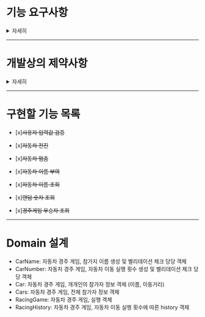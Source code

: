# 기능 요구사항

<details>
    <summary>자세히</summary>

    • 주어진 횟수 동안 n대의 자동차는 전진 또는 멈출 수 있다.
    
    • 각 자동차에 이름을 부여할 수 있다. 전진하는 자동차를 출력할 때 자동차 이름을 같이 출력한다.
    
    • 자동차 이름은 쉼표(,)를 기준으로 구분하며 이름은 5자 이하만 가능하다.
    
    • 사용자는 몇 번의 이동을 할 것인지를 입력할 수 있어야 한다.
    
    • 전진하는 조건은 0에서 9 사이에서 random 값을 구한 후 random 값이 4 이상일 경우 전진하고, 3 이하의 값이면 멈춘다.
    
    • 자동차 경주 게임을 완료한 후 누가 우승했는지를 알려준다.
    
    • 우승자가 한 명 이상일 경우, 쉼표(,)로 이름을 구분해 출력한다.
    
    • 사용자가 잘못된 값을 입력할 경우 IllegalArgumentException를 발생시키고, "[ERROR]"로 시작하는 에러 메시지를 출력 후 그 부분부터 입력을 다시 받는다.
    
    • Exception이 아닌 IllegalArgumentException, IllegalStateException 등과 같은 명확한 유형을 처리한다.

</details>

---

# 개발상의 제약사항

<details>
    <summary>자세히</summary>
     • stream api 사용 금지
     • else 예약어 금지
     • indent depth는 2이상 금지
     • 함수에 구현된 내용 10라인 초과 금지
</details>

---

# 구현할 기능 목록

- [x]~~사용자 입력값 검증~~

- [x]~~자동차 전진~~

- [x]~~자동차 멈춤~~

- [x]~~자동차 이름 부여~~

- [x]~~자동차 이름 조회~~

- [x]~~랜덤 숫자 조회~~

- [x]~~경주게임 우승자 조회~~

---

# Domain 설계

- CarName: 자동차 경주 게임, 참가지 이름 생성 및 벨리데이션 체크 당당 객체
- CarNumber: 자동차 경주 게임, 자동차 이동 실행 횟수 생성 및 벨리데이션 체크 당당 객체
- Car: 자동차 경주 게임, 개개인의 참가자 정보 객체 (이름, 이동거리)
- Cars: 자동차 경주 게임, 전체 참가자 정보 객체
- RacingGame: 자동차 경주 게임, 실행 겍체
- RacingHistory: 자동차 경주 게임, 자동차 이동 실행 횟수에 따른 history 객체


